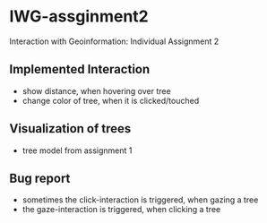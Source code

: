 # IWG-assginment2
Interaction with Geoinformation: Individual Assignment 2

## Implemented Interaction
- show distance, when hovering over tree
- change color of tree, when it is clicked/touched

## Visualization of trees
- tree model from assignment 1

## Bug report
- sometimes the click-interaction is triggered, when gazing a tree
- the gaze-interaction is triggered, when clicking a tree